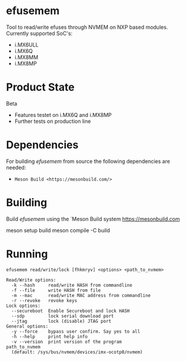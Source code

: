 # efusemem

Tool to read/write efuses through NVMEM on NXP based modules.
Currently supported SoC's:
  - i.MX6ULL
  - i.MX6Q
  - i.MX8MM
  - i.MX8MP

Product State
=============
Beta
- Features testet on i.MX6Q and i.MX8MP
- Further tests on production line

Dependencies
============

For building *efusemem* from source the following dependencies are needed:

-  `Meson Build <https://mesonbuild.com/>`

Building
========

Build *efusemem* using the `Meson Build system <https://mesonbuild.com>

   meson setup build
   meson compile -C build

Running
=======
```
efusemem read/write/lock [fhkmryv] <options> <path_to_nvmem>

Read/Write options:
  -k --hash     read/write HASH from commandline
  -f --file     write HASH from file
  -m --mac      read/write MAC address from commandline
  -r --revoke   revoke keys
Lock options:
  --secureboot	Enable Secureboot and lock HASH
  --sdp         lock serial download port
  --jtag        lock (disable) JTAG port
General options:
  -y --force    bypass user confirm. Say yes to all
  -h --help     print help info
  -v --version  print version of the program
path_to_nvmem
  (default: /sys/bus/nvmem/devices/imx-ocotp0/nvmem)
```

